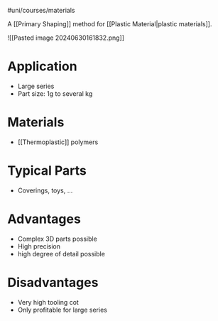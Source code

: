 #uni/courses/materials 

A [[Primary Shaping]] method for [[Plastic Material|plastic materials]].

![[Pasted image 20240630161832.png]]

# Application

- Large series
- Part size: 1g to several kg

# Materials

- [[Thermoplastic]] polymers

# Typical Parts

- Coverings, toys, ...

# Advantages

- Complex 3D parts possible
- High precision
- high degree of detail possible

# Disadvantages

- Very high tooling cot
- Only profitable for large series
